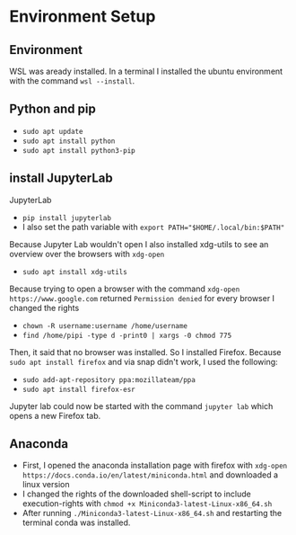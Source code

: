 # Environment Setup
## Environment
WSL was aready installed. In a terminal I installed the ubuntu environment with the  command `wsl --install`.
## Python and pip 
* `sudo apt update`
* `sudo apt install python`
* `sudo apt install python3-pip`
## install JupyterLab
JupyterLab
* `pip install jupyterlab`
* I also set the path variable with `export PATH="$HOME/.local/bin:$PATH"`

Because Jupyter Lab wouldn't open I also installed xdg-utils to see an overview over the browsers with `xdg-open`
* `sudo apt install xdg-utils`

Because trying to open a browser with the command `xdg-open https://www.google.com` returned `Permission denied` for every browser I changed the rights
* `chown -R username:username /home/username`
* `find /home/pipi -type d -print0 | xargs -0 chmod 775`

Then, it said that no browser was installed. So  I installed Firefox. Because `sudo apt install firefox` and via snap didn't work, I used the following:
* `sudo add-apt-repository ppa:mozillateam/ppa`
* `sudo apt install firefox-esr`

Jupyter lab could now be started with the command `jupyter lab` which opens a new Firefox tab.

## Anaconda
* First, I opened the anaconda installation page with firefox with `xdg-open https://docs.conda.io/en/latest/miniconda.html` and downloaded a linux version
* I changed the rights of the downloaded shell-script to include execution-rights with `chmod +x Miniconda3-latest-Linux-x86_64.sh`
* After running `./Miniconda3-latest-Linux-x86_64.sh` and restarting the terminal conda was installed.
